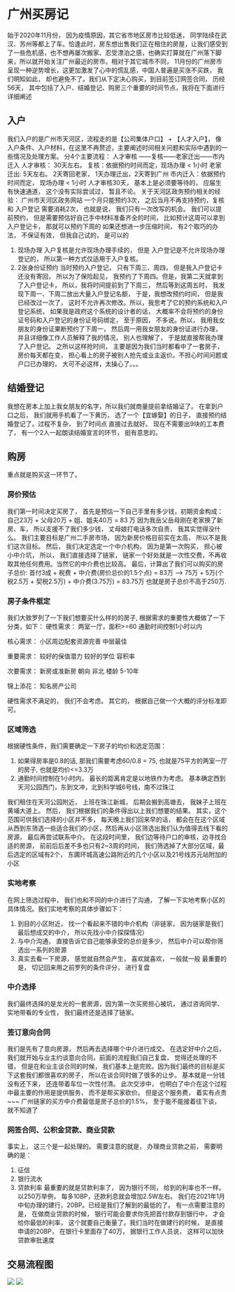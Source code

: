 # 广州买房记
始于2020年11月份， 因为疫情原因，其它省市地区房市比较低迷， 同学陆续在武汉、苏州等都上了车。恰逢此时，房东想出售我们正在租住的房屋，让我们感受到了一些危机感，也不想再屡次搬家、忍受漂泊之感，也确实打算就在广州落下脚来，所以就开始关注广州最近的房市。相对于其它城市不同， 11月份的广州房市呈现一种逆势增长，这更加激发了心中的慌乱感，中国人普遍是买涨不买跌， 我们明知如此， 却也避免不了。我们从下定决心购买，到目前签订网签合同， 历经56天， 其中包括了入户、结婚登记、购房三个重要的时间节点，我将在下面进行详细阐述
## 入户
我们入户的是广州市天河区，流程走的是【公司集体户口】 + 【人才入户】， 像入户条件、入户材料，在这里不再赘述，主要阐述时间相关问题和实际中遇到的一些情况及处理方案。
分4个主要流程： 人才审核 ——复核——老家迁出——市内迁入
人才审核： 30天左右。
复核：依据预约时间而定，现场办理 < 1小时
老家迁出: 5天左右。 2天寄回老家， 1天办理迁出，2天寄到广州
市内迁入：依据预约时间而定， 现场办理 < 1小时
人才审核30天， 基本上是必须要等待的， 应届生有快速通道， 这个没有实际尝试过， 暂且不论。
关于天河区政务预约相关的经验：
广州市天河区政务网站 一个月只能预约3次， 之后当月不再支持预约，复核 和 入户登记 需要消耗2次， 也就是说， 我们只有一次改写的机会。
我们可以提前预约， 但是需要预估好自己手中材料准备齐全的时间， 比如预计这周可以拿到入户登记卡， 那就可以预约下周的
如果还想进一步压缩时间， 有2个取巧的办法， 不保证有效， 但我自己试的， 是可以的
1. 现场办理
入户复核是允许现场办理手续的， 但是 入户登记是不允许现场办理登记的， 所以第一种方式仅适用于入户复核。
2. 2张身份证预约
当时预约入户登记， 只有下周三、周四， 但是我入户登记卡还没有寄回， 所以为了保险起见， 我预约了下周四。但是，我第二天就拿到了入户登记卡， 所以，我将时间提前到了下周三， 然后等到这周五时， 我发现下周一、下周二放出大量入户登记名额， 于是，我想改预约时间， 但是我已经改过一次了， 这时不允许再次修改。所以，我思考了它的预约系统和入户登记系统， 如果我是政府这个系统的设计者的话， 大概率不会将预约的身份证号码和入户登记的身份证号码绑定， 至于原因， 不多说。所以， 我用我女朋友的身份证果断预约了下周一， 然后周一用我女朋友的身份证进行办理， 并且详细像工作人员解释了我的情况， 别人也理解了， 于是就直接帮我办理了入户登记。
之所以这样抢时间， 主要是因为我们当时都看中了一套房子， 房价每天都在变， 担心看上的房子被别人抢先或业主返价。不担心时间问题或户口已办理的， 大可不必这样，太操心了。。。

## 结婚登记
我想在房本上加上我女朋友的名字，所以我们就商量提前拿结婚证了。
在拿到户口之后， 我们就用手机看了一下黄历， 选了一个【宜嫁娶】的日子， 直接预约结婚登记了。过程不复杂， 到了时间点 直接过去就好。
现在不需要出9块的工本费了， 有一个2人一起朗读结婚宣言的环节， 挺有意思的。

## 购房
重点就是购买这一环节了。
### 房价预估
我们第一时间决定买房了， 首先是预估一下自己手里有多少钱，初期资金构成：
自己23万 + 父母20万 + 姐、姐夫40万 = 83 万
因为我岳父岳母刚在老家换了新房、车， 所以支援不了我们多少钱， 丈母娘打电话多次自责， 我其实觉得没什么。
我们主要目标是广州二手房市场， 因为新房价格目前实在太高， 所以不是我们这次目标。
然后， 我们决定选定一个中介机构， 因为是第一次购买， 担心被小中介坑， 所以， 我们直接选择了链家， 链家一个好处就是一次性交费，不再收取其他任何费用。当然它的中介费也比较高。
最后，计算出了我们可以购买的房子总价: 首付3成 + 税费 + 中介费(房价总价的1.5个点) = 83万 --> 75万 + 5万(个税2.5万 + 契税2.5万) + 中介费(3.75万) = 83.75万
也就是房子总价不高于250万. 

### 房子条件框定
我们大致罗列了一下我们想要买什么样的的房子, 根据需求的重要性大概做了一下分类，如下：
硬性需求：
两室一厅，面积>=60
通勤时间控制1小时以内

核心需求：
小区周边配套资源完善
中层最佳

重要需求：
较好的保值潜力
较好的学位
容积率

次要需求：
新房或准新房
朝向 非北
楼龄 5-10年

锦上添花：
知名房产公司

硬性需求不满足的， 我们不会考虑。 其它的， 根据自己做一个大概的评分标准即可。

### 区域筛选
根据硬性条件，我们需要确定一下房子的均价和选定范围：
1. 如果得房率是0.8的话, 那我们需要考虑60/0.8 = 75, 也就是75平方的两室一厅的房子, 也就是均价<=3.3万
2. 通勤时间控制在1小时内， 最长的距离肯定是以地铁作为考虑。 基本确定西到天河公园西门，东到文冲，北到科学城6号线，南不过珠江

我们租住在天河公园附近， 上班在珠江新城， 后期会搬到高塘去， 我妹子上班在黄埔大道上。 然后， 我们根据我们的条件得出以上我们想要的结果。
其实，这个范围可供我们选择的小区并不多， 每天晚上我们回来早的话， 都会在在这个区域从西到东筛选一些适合我们的小区，然后再从小区筛选出我们认为值得去线下看的房源， 最后再尝试联系中介。
在这段时间里， 我们边等待户口的审核，边寻找合适的房源， 前前后后差不多也只有2~3周的时间， 我们筛选掉了大部分区域，最后选定的区域有2个， 东圃环城高速公路附近的几个小区以及21号线苏元站附加的小区

### 实地考察
在网上筛选过程中， 我们也和不同的中介进行了沟通， 了解一下实地考察小区的具体情况。我们实地考察的具体步骤如下：
1. 到目的小区附近， 找一个看起来不错的中介机构（非链家， 因为链家是我们最后想成交的中介， 所以先找小中介探探情况）
2. 与中介沟通， 直接告诉它自己能够承受的总价是多少， 然后中介可以帮你筛选出一系列的房源
3. 真实去看一下房源， 感觉就自然会产生， 喜欢就喜欢， 一般就一般
最重要的是， 切记回来用之前罗列的条件评分， 进行复盘

### 中介选择
我们最终选择的是龙光的一套房源，因为第一次买房担心被坑， 通过咨询同学、实地带看的专业性， 我们最终还是选择了链家。

### 签订意向合同
我们是先有了意向房源， 然后再去选择哪个中介进行成交。 在选定好中介之后， 我们就开始与业主约谈意向合同，前面的流程我们自己复盘， 觉得还处理的不错， 但是在和业主谈合同的时候， 我们基本上是完败。因为我们最终的目标是买下这套我们都很喜欢的房子， 所以在谈合同时做了很多的让步。 基本就是一分钱没有还下来， 还连带着车位一次性付清。 此次交涉中， 也明白了中介在这个过程中最主要的作用是提供服务， 而不是帮买家砍价。 但是这个服务费， 着实有点贵~~~ 广州链家的买方中介费最低是房子总价的1.5%， 至于能不能接着往下谈， 就不知道了

### 网签合同、公积金贷款、商业贷款
事实上， 这三个是一起处理的。 需要注意的就是， 办理商业贷款之前， 需要明确的是：
1. 征信
2. 银行流水
3. 贷款利率
最重要的就是贷款利率了， 因为银行不同， 给到的利率也不一样。 以250万举例， 每多10BP，还款利息就会增加2.5W左右。 我们在2021年1月中旬办理的建行，20BP。已经是我们了解到的最低的了。
有一点需要注意的是， 在做商业贷款的时候， 银行可能会要求你先把首付款存到银行中， 才会给你最低的利率， 这个就要自己衡量了。我们当时在做建行的时候， 是直接申请的20BP， 在银行卡里面存了40万， 据银行工作人员说， 这样可以加快贷款审批速度

## 交易流程图
![](_v_images/20210119220514828_9264.png)
![](_v_images/20210119220534880_9954.png)



